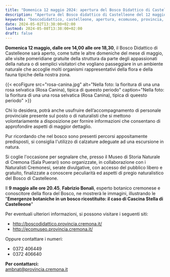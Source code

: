 ```yaml
---
title: "Domenica 12 maggio 2024: apertura del Bosco Didattico di Castelleone"
description: "Apertura del Bosco didattico di Castelleone del 12 maggio 2024"
keywords: "boscodidattico, castelleone, apertura, ecomuseo, provincia, cremona, ambiente"
date: 2024-05-02T13:38:00+02:00
lastmod: 2024-05-08T13:38:00+02:00
draft: false
---
```

**Domenica 12 maggio, dalle ore 14,00 alle ore 18,30**, il Bosco Didattico di Castelleone sarà aperto, come tutte le altre domeniche del mese di maggio, alle visite pomeridiane gratuite della struttura da parte degli appassionati della natura o di semplici visitatori che vogliano passeggiare in un ambiente naturale che accoglie molti organismi  rappresentativi della flora e della fauna tipiche della nostra zona.

{{< ecoFigure src="rosa-canina.jpg" alt="Nella foto: la fioritura di una una rosa selvatica (Rosa Canina), tipica di queesto periodo" caption="Nella foto: la fioritura di una una rosa selvatica (Rosa Canina), tipica di queesto periodo" >}}

Chi lo desidera, potrà anche usufruire dell’accompagnamento di personale provinciale presente sul posto o di naturalisti che si mettono volontariamente a disposizione per fornire informazioni che consentano di approfondire aspetti di maggior dettaglio.

Pur ricordando che nel bosco sono presenti percorsi appositamente predisposti, si consiglia l'utilizzo di calzature adeguate ad una escursione in natura.

Si coglie l'occasione per segnalare che, presso il Museo di Storia Naturale di Cremona (Sala Puerari) sono organizzate, in collaborazione con i Naturalisti Cremonesi, serate divulgative, con accesso del pubblico libero e gratuito, finalizzate a conoscere peculiarità ed aspetti di pregio naturalistico del  Bosco di Castelleone.

Il **9 maggio alle ore 20.45**, **Fabrizio Bonali**,  esperto botanico cremonese e conoscitore della flora del Bosco, ne mostrerà le immagini, illustrando le "**Emergenze botaniche in un bosco ricostituito: il caso di Cascina Stella di Castelleone**"

Per eventuali ulteriori informazioni, si possono visitare i seguenti siti:

- http://boscodidattico.provincia.cremona.it/
- http://ecomuseo.provincia.cremona.it/

Oppure contattare i numeri: 

- 0372 406449
- 0372 406640

**Per contattarci:**  
[ambnat@provincia.cremona.it](mailto:ambnat@provincia.cremona.it)

